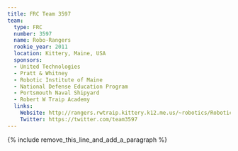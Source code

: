 ```yaml
---
title: FRC Team 3597
team:
  type: FRC
  number: 3597
  name: Robo-Rangers
  rookie_year: 2011
  location: Kittery, Maine, USA
  sponsors:
  - United Technologies
  - Pratt & Whitney
  - Robotic Institute of Maine
  - National Defense Education Program
  - Portsmouth Naval Shipyard
  - Robert W Traip Academy
  links:
    Website: http://rangers.rwtraip.kittery.k12.me.us/~robotics/Robotics/Home.html
    Twitter: https://twitter.com/team3597
---
```


{% include remove_this_line_and_add_a_paragraph %}